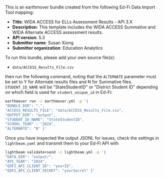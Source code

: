 This is an earthmover bundle created from the following Ed-Fi Data Import Tool mapping:
* **Title**: WIDA ACCESS for ELLs Assessment Results - API 3.X
* **Description**: This template includes the WIDA ACCESS Summative and WIDA Alternate ACCESS assessment results. 
* **API version**: 5.3
* **Submitter name**: Susan Xiong
* **Submitter organization**: Education Analytics

To run this bundle, please add your own source file(s):
* <code>data/ACCESS_Results_File.csv</code>

then run the following command, noting that the <code>ALTERNATE</code> parameter must be set to Y for Alternate results files and N for Summative files. <code>STUDENT_ID_NAME</code> will be "StateStudentID" or "District Student ID" depending on which field is used for <code>student_unique_id</code> in Ed-Fi:
```bash
earthmover run -c earthmover.yml -p '{
"BUNDLE_DIR": ".",
"ACCESS_RESULTS_FILE": "data/ACCESS_Results_File.csv",
"OUTPUT_DIR": "output",
"STUDENT_ID_NAME": "StateStudentID",
"SCHOOL_YEAR" : "2024",
"ALTERNATE": "N" }'
```

Once you have inspected the output JSONL for issues, check the settings in `lightbeam.yaml` and transmit them to your Ed-Fi API with
```bash
lightbeam validate+send -c lightbeam.yml -p '{
"DATA_DIR": "output/",
"API_YEAR": "2024",
"EDFI_API_CLIENT_ID": "yourID",
"EDFI_API_CLIENT_SECRET": "yourSecret" }'
```
